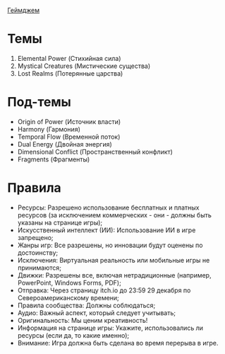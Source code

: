 [Геймджем](https://itch.io/jam/gigajam2)
# Темы

1. Elemental Power (Стихийная сила)
2. Mystical Creatures (Мистические существа)
3. Lost Realms (Потерянные царства)

# Под-темы

- Origin of Power (Источник власти)
- Harmony (Гармония)
- Temporal Flow (Временной поток)
- Dual Energy (Двойная энергия)
- Dimensional Conflict (Пространственный конфликт)
- Fragments (Фрагменты)

# Правила

- Ресурсы: Разрешено использование бесплатных и платных ресурсов (за исключением коммерческих - они - должны быть указаны на странице игры);
- Искусственный интеллект (ИИ): Использование ИИ в игре запрещено;
- Жанры игр: Все разрешены, но инновации будут оценены по достоинству;
- Исключения: Виртуальная реальность или мобильные игры не принимаются;
- Движки: Разрешены все, включая нетрадиционные (например, PowerPoint, Windows Forms, PDF);
- Отправка: Через страницу itch.io до 23:59 29 декабря по Североамериканскому времени;
- Правила сообщества: Должны соблюдаться;
- Аудио: Важный аспект, который следует учитывать;
- Оригинальность: Мы ценим креативность!
- Информация на странице игры: Укажите, использовались ли ресурсы (если да, то какие именно);
- Внимание: Игра должна быть сделана во время перерыва в игре.